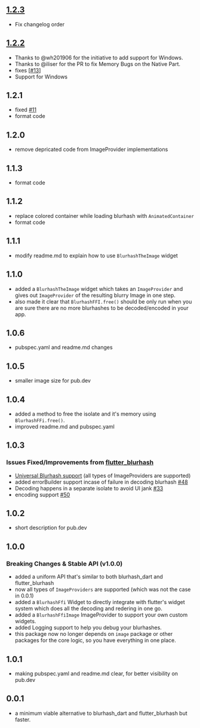 ## [1.2.3](https://github.com/folksable/blurhash_ffi/tree/61c0256724b9fd637691b24a8ca8dfda5f54e779)
  * Fix changelog order

## [1.2.2](https://github.com/folksable/blurhash_ffi/tree/709e0c6ed1f6e9e96000adb2dae643e400fe76d4)
  * Thanks to @wh201906 for the initiative to add support for Windows.
  * Thanks to @iliser for the PR to fix Memory Bugs on the Native Part.
  * fixes [[#13](https://github.com/folksable/blurhash_ffi/issues/13)]
  * Support for Windows

## 1.2.1
  * fixed [#11](https://github.com/folksable/blurhash_ffi/issues/11)
  * format code

## 1.2.0
  * remove depricated code from ImageProvider implementations

## 1.1.3
  * format code

## 1.1.2
  * replace colored container while loading blurhash with `AnimatedContainer`
  * format code


## 1.1.1
  * modify readme.md to explain how to use `BlurhashTheImage` widget

## 1.1.0
  * added a `BlurhashTheImage` widget which takes an `ImageProvider` and gives out `ImageProvider` of the resulting blurry Image in one step.
  * also made it clear that `BlurhashFFI.free()` should be only run when you are sure there are no more blurhashes to be decoded/encoded in your app.

## 1.0.6
  * pubspec.yaml and readme.md changes

## 1.0.5
  * smaller image size for pub.dev

## 1.0.4
  * added a method to free the isolate and it's memory using `BlurhashFFi.free()`.
  * improved readme.md and pubspec.yaml

## 1.0.3
  ### Issues Fixed/Improvements from [flutter_blurhash](https://github.com/fluttercommunity/flutter_blurhash/)
  * [Universal Blurhash support](https://github.com/fluttercommunity/flutter_blurhash/issues/51) (all types of ImageProviders are supported) 
  * added errorBuilder support incase of failure in decoding blurhash [#48](https://github.com/fluttercommunity/flutter_blurhash/issues/48)
  * Decoding happens in a separate isolate to avoid UI jank [#33](https://github.com/fluttercommunity/flutter_blurhash/issues/33)
  * encoding support [#50](https://github.com/fluttercommunity/flutter_blurhash/issues/50)

## 1.0.2
 * short description for pub.dev

## 1.0.0
  ### Breaking Changes & Stable API (v1.0.0)
  * added a uniform API that's similar to both blurhash_dart and flutter_blurhash
  * now all types of `ImageProviders` are supported (which was not the case in 0.0.1)
  * added a `BlurhashFfi` Widget to directly integrate with flutter's widget system which does all the decoding and redering in one go.
  * added a `BlurhashFfiImage` ImageProvider to support your own custom widgets. 
  * added Logging support to help you debug your blurhashes.
  * this package now no longer depends on `image` package or other packages for the core logic, so you have everything in one place.

## 1.0.1
 * making pubspec.yaml and readme.md clear, for better visibility on pub.dev

## 0.0.1
 * a minimum viable alternative to blurhash_dart and flutter_blurhash but faster.
